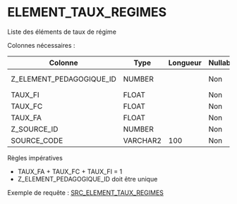 # ELEMENT_TAUX_REGIMES

Liste des éléments de taux de régime

Colonnes nécessaires :

|Colonne                 |Type    |Longueur|Nullable|Commentaire                        |
|------------------------|--------|--------|--------|-----------------------------------|
|Z_ELEMENT_PEDAGOGIQUE_ID|NUMBER  |        |Non     |==> ELEMENT_PEDAGOGIQUE.SOURCE_CODE|
|TAUX_FI                 |FLOAT   |        |Non     | Entre 0 et 1 inclus               |
|TAUX_FC                 |FLOAT   |        |Non     | Entre 0 et 1 inclus               |
|TAUX_FA                 |FLOAT   |        |Non     | Entre 0 et 1 inclus               |
|Z_SOURCE_ID             |NUMBER  |        |Non     |==> SOURCE.CODE                    |
|SOURCE_CODE             |VARCHAR2|100     |Non     |                                   |

Règles impératives
 * TAUX_FA + TAUX_FC + TAUX_FI = 1
 * Z_ELEMENT_PEDAGOGIQUE_ID doit être unique
 
 
Exemple de requête :
[SRC_ELEMENT_TAUX_REGIMES](../Apogée/SRC_ELEMENT_TAUX_REGIMES.sql)